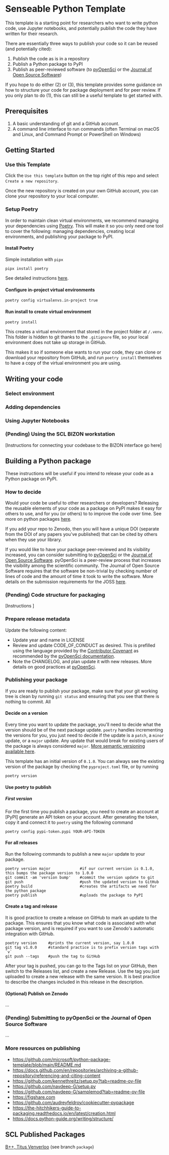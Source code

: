 # Senseable Python Template

This template is a starting point for researchers who want to write python code, use Jupyter notebooks, and potentially publish the code they have written for their research.

There are essentially three ways to publish your code so it can be reused (and potentially cited):

1. Publish the code as is in a repository
2. Publish a Python package to PyPI
3. Publish as peer-reviewed software (to [pyOpenSci](https://www.pyopensci.org) or the [Journal of Open Source Software](https://joss.theoj.org))

If you hope to do either (2) or (3), this template provides some guidance on how to structure your code for package deployment and for peer review. If you only plan to do (1), this can still be a useful template to get started with.


## Prerequisites

1. A basic understanding of git and a GitHub account.
2. A command line interface to run commands (often Terminal on macOS and Linux, and Command Prompt or PowerShell on Windows)


## Getting Started

### Use this Template

Click the `Use this template` button on the top right of this repo and select `Create a new repository`.

Once the new repository is created on your own GitHub account, you can clone your repository to your local computer.

### Setup Poetry

In order to maintain clean virtual environments, we recommend managing your dependencies using [Poetry](https://python-poetry.org). This will make it so you only need one tool to cover the following: managing dependencies, creating local environments, and publishing your package to PyPI.

#### Install Poetry 

Simple installation with `pipx`
```shell
pipx install poetry
```

See detailed instructions [here](https://python-poetry.org/docs/#installation).

#### Configure in-project virtual environments
```shell
poetry config virtualenvs.in-project true
```

#### Run install to create virtual environment
```shell
poetry install
```

This creates a virtual environment that stored in the project folder at `/.venv`. This folder is hidden to git thanks to the `.gitignore` file, so your local environment does not take up storage in GitHub.

This makes it so if someone else wants to run your code, they can clone or download your repository from GitHub, and run `poetry install` themselves to have a copy of the virtual environment you are using.


## Writing your code

### Select environment

### Adding dependencies

### Using Jupyter Notebooks

### (Pending) Using the SCL BIZON workstation

[Instructions for connecting your codebase to the BIZON interface go here]

## Building a Python package

These instructions will be useful if you intend to release your code as a Python package on PyPI.

### How to decide

Would your code be useful to other researchers or developers? Releasing the reusable elements of your code as a package on PyPI makes it easy for others to use, and for you (or others) to to improve the code over time. See more on python packages [here](https://www.pyopensci.org/python-package-guide/tutorials/intro.html).

If you add your repo to Zenodo, then you will have a unique DOI (separate from the DOI of any papers you've published) that can be cited by others when they use your library.

If you would like to have your package peer-reviewed and its visibility increased, you can consider submitting to [pyOpenSci](https://www.pyopensci.org) or the [Journal of Open Source Software](https://joss.theoj.org). pyOpenSci is a peer-review process that increases the visibility among the scientific community. The Journal of Open Source Software requires that the software be non-trivial by checking number of lines of code and the amount of time it took to write the software. More details on the submission requirements for the JOSS [here](https://joss.readthedocs.io/en/latest/submitting.html).

### (Pending) Code structure for packaging

[Instructions ]

### Prepare release metadata

Update the following content:
* Update year and name in LICENSE
* Review and update CODE_OF_CONDUCT as desired. This is prefilled using the language provided by the [Contributor Covenant](https://www.contributor-covenant.org/version/2/1/code_of_conduct/) as recommended by the [pyOpenSci documentation](https://www.pyopensci.org/python-package-guide/documentation/repository-files/code-of-conduct-file.html#why-you-need-a-code-of-conduct).
* Note the CHANGELOG, and plan update it with new releases. More details on good practices at [pyOpenSci](https://www.pyopensci.org/python-package-guide/documentation/repository-files/changelog-file.html#what-does-it-look-like).
 
### Publishing your package
If you are ready to publish your package, make sure that your git working tree is clean by running `git status` and ensuring that you see that there is nothing to commit. All 

#### Decide on a version
Every time you want to update the package, you'll need to decide what the version should be of the next package update. `poetry` handles incrementing the versions for you, you just need to decide if the update is a `patch`, a `minor` update, or a `major` update. Any update that would break for existing users of the package is always considered `major`. [More semantic versioning available here](https://devhints.io/semver).

This template has an initial version of `0.1.0`. You can always see the existing version of the package by checking the `pyproject.toml` file, or by running
```shell
poetry version
```

#### Use poetry to publish

##### First version
For the first time you publish a package, you need to create an account at [PyPI] generate an API token on your account. After generating the token, copy it and connect it to `poetry` using the following command
```shell
poetry config pypi-token.pypi YOUR-API-TOKEN
```

#### For all releases
Run the following commands to publish a new `major` update to your package.

```shell
poetry version major             #if our current version is 0.1.0, this bumps the package version to 1.0.0
git commit -am 'version bump'    #commit the version update to git
git push                         #push the updated version to GitHub 
poetry build                     #creates the artifacts we need for the python package
poetry publish                   #uploads the package to PyPI
```

#### Create a tag and release
It is good practice to create a release on GitHub to mark an update to the package. This ensures that you know what code is associated with what package version, and is required if you want to use Zenodo's automatic integration with GitHub.

```shell
poetry version     #prints the current version, say 1.0.0
git tag v1.0.0     #standard practice is to prefix version tags with `v`
git push --tags    #push the tag to GitHub
```

After your tag is pushed, you can go to the Tags list on your GitHub, then switch to the Releases list, and create a new Release. Use the tag you just uploaded to create a new release with the same version. It is best practice to describe the changes included in this release in the description.

#### (Optional) Publish on Zenodo
...

### (Pending) Submitting to pyOpenSci or the Journal of Open Source Software

...

### More resources on publishing 
* https://github.com/microsoft/python-package-template/blob/main/README.md
* https://docs.github.com/en/repositories/archiving-a-github-repository/referencing-and-citing-content
* https://github.com/kennethreitz/setup.py?tab=readme-ov-file
* https://github.com/navdeep-G/setup.py
* https://github.com/navdeep-G/samplemod?tab=readme-ov-file
* https://figshare.com
* https://github.com/audreyfeldroy/cookiecutter-pypackage
* https://the-hitchhikers-guide-to-packaging.readthedocs.io/en/latest/creation.html
* https://docs.python-guide.org/writing/structure/


## SCL Published Packages

[B++, Titus Venverloo](https://github.com/Tvenver/Bplusplus) (see branch `package`)


